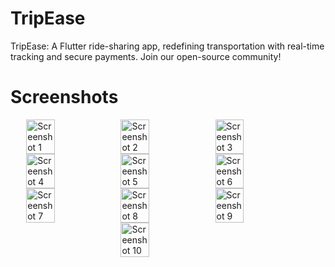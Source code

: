 # TripEase
TripEase: A Flutter ride-sharing app, redefining transportation with real-time tracking and secure payments. Join our open-source community!

# Screenshots 

<div style="display: flex; justify-content: center;">
    <img src="https://github.com/Dervaish-dev/TripEase/assets/127773397/08517b1b-9840-486a-a652-c00f121944cb" alt="Screenshot 1" width="30%">
    <img src="https://github.com/Dervaish-dev/TripEase/assets/127773397/110b7175-6489-47a4-9052-2bfd54a3ecc9" alt="Screenshot 2" width="30%">
    <img src="https://github.com/Dervaish-dev/TripEase/assets/127773397/67e489b6-4a4c-43eb-a80c-867b87dee52e" alt="Screenshot 3" width="30%">
</div>

<div style="display: flex; justify-content: center;">
    <img src="https://github.com/Dervaish-dev/TripEase/assets/127773397/32c9d0c8-6d53-4e47-abb4-f1d03e04e3b4" alt="Screenshot 4" width="30%">
    <img src="https://github.com/Dervaish-dev/TripEase/assets/127773397/8f9223d3-ce16-4e6b-a4e7-cbfe3ec7a10f" alt="Screenshot 5" width="30%">
    <img src="https://github.com/Dervaish-dev/TripEase/assets/127773397/efe3b79d-f7ee-49d3-9589-ba1cfb0f5755" alt="Screenshot 6" width="30%">
</div>

<div style="display: flex; justify-content: center;">
    <img src="https://github.com/Dervaish-dev/TripEase/assets/127773397/329a5588-00bf-4d1a-89ac-736206ce42a3" alt="Screenshot 7" width="30%">
    <img src="https://github.com/Dervaish-dev/TripEase/assets/127773397/d7336530-4175-428d-90b3-3df50150432b" alt="Screenshot 8" width="30%">
    <img src="https://github.com/Dervaish-dev/TripEase/assets/127773397/fb6133db-a0d8-42c7-ab2b-e9d720ce4047" alt="Screenshot 9" width="30%">
</div>

<div style="display: flex; justify-content: center;">
    <img src="https://github.com/Dervaish-dev/TripEase/assets/127773397/e8e4cfe9-f293-4bca-bbfb-ce18bbdeebf9" alt="Screenshot 10" width="30%">
</div>
